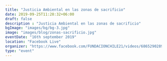 ```yaml
---
title: "Justicia Ambiental en las zonas de sacrificio"
date: 2019-09-25T11:28:32+06:00
draft: false
description : "Justicia Ambiental en las zonas de sacrificio"
bgImage: "images/bg/bg-3.jpg"
image: "images/blog/zonas-sacrificio.jpg"
eventDate: "16th september 2019"
location: "Facebook Live"
organizer: "https://www.facebook.com/FUNDACIONCHILE21/videos/686529028928771"
type: "event"
---
```


